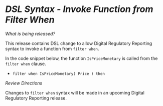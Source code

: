 # *DSL Syntax - Invoke Function from Filter When*

_What is being released?_

This release contains DSL change to allow Digital Regulatory Reporting syntax to invoke a function from `filter when`.

In the code snippet below, the function `IsPriceMonetary` is called from the `filter when` clause.

- `filter when IsPriceMonetary( Price ) then`

_Review Directions_

Changes to `filter when` syntax will be made in an upcoming Digital Regulatory Reporting release.